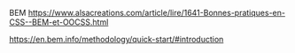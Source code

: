 
BEM
https://www.alsacreations.com/article/lire/1641-Bonnes-pratiques-en-CSS--BEM-et-OOCSS.html

https://en.bem.info/methodology/quick-start/#introduction
